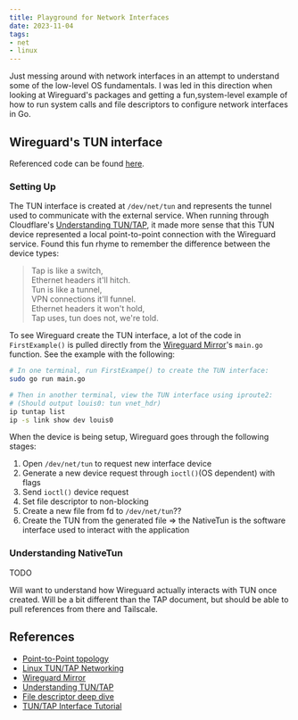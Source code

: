 ```yaml
---
title: Playground for Network Interfaces
date: 2023-11-04
tags:
- net
- linux
---
```


Just messing around with network interfaces in an attempt to understand
some of the low-level OS fundamentals. I was led in this direction when
looking at Wireguard's packages and getting a fun,system-level example of
how to run system calls and file descriptors to configure network interfaces
in Go.

## Wireguard's TUN interface

Referenced code can be found [here][TUN project].

### Setting Up

The TUN interface is created at `/dev/net/tun` and represents the tunnel
used to communicate with the external service. When running through
Cloudflare's [Understanding TUN/TAP][], it made more sense that this TUN
device represented a local point-to-point connection with the Wireguard
service. Found this fun rhyme to remember the difference between the device
types:

> Tap is like a switch,\
Ethernet headers it'll hitch.\
Tun is like a tunnel,\
VPN connections it'll funnel.\
Ethernet headers it won't hold,\
Tap uses, tun does not, we're told.

To see Wireguard create the TUN interface, a lot of the code in `FirstExample()`
is pulled directly from the [Wireguard Mirror][]'s `main.go` function. See the
example with the following:

```bash
# In one terminal, run FirstExampe() to create the TUN interface:
sudo go run main.go

# Then in another terminal, view the TUN interface using iproute2:
# (Should output louis0: tun vnet_hdr)
ip tuntap list
ip -s link show dev louis0
```

When the device is being setup, Wireguard goes through the following
stages:

1. Open `/dev/net/tun` to request new interface device
2. Generate a new device request through `ioctl()`(OS dependent) with flags
3. Send `ioctl()` device request
4. Set file descriptor to non-blocking
5. Create a new file from fd to `/dev/net/tun`??
6. Create the TUN from the generated file => the NativeTun is the software interface used to interact with the application

### Understanding NativeTun

TODO

Will want to understand how Wireguard actually interacts with TUN
once created. Will be a bit different than the TAP document, but
should be able to pull references from there and Tailscale.

## References

- [Point-to-Point topology][]
- [Linux TUN/TAP Networking][]
- [Wireguard Mirror][]
- [Understanding TUN/TAP][]
- [File descriptor deep dive][]
- [TUN/TAP Interface Tutorial][]

[Linux TUN/TAP Networking]: https://docs.kernel.org/networking/tuntap.html
[Wireguard Mirror]: https://github.com/tailscale/wireguard-go
[Point-to-Point topology]: https://lightyear.ai/blogs/point-to-point-leased-lines-p2p-vs-wavelength-circuits
[Understanding TUN/TAP]: https://blog.cloudflare.com/virtual-networking-101-understanding-tap/
[File descriptor deep dive]: https://copyconstruct.medium.com/nonblocking-i-o-99948ad7c957
[TUN/TAP Interface Tutorial]: https://backreference.org/2010/03/26/tuntap-interface-tutorial/
[TUN Project]: https://github.com/louislef299/go-scripts/blob/main/projects/network-interfaces/main.go
